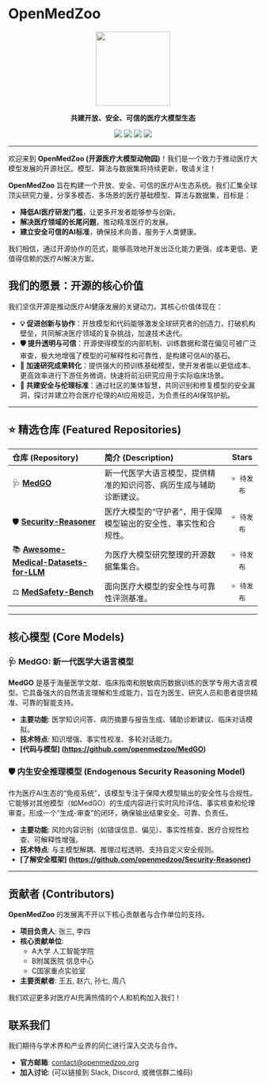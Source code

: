 # OpenMedZoo 

<p align="center">
  <img src="https://raw.githubusercontent.com/gist/your-username/your-gist-id/raw/your-image.svg" width="150"> <!-- 建议替换为您设计的Logo SVG -->
</p>

<p align="center">
  <strong>共建开放、安全、可信的医疗大模型生态</strong>
</p>

<p align="center">
    <a href="https://github.com/openmedzoo"><img src="https://img.shields.io/badge/模型-Models-blue.svg"></a>
    <a href="https://github.com/openmedzoo"><img src="https://img.shields.io/badge/数据集-Datasets-green.svg"></a>
    <a href="https://github.com/openmedzoo"><img src="https://img.shields.io/badge/许可证-Apache--2.0-red.svg"></a>
    <a href="mailto:contact@openmedzoo.org"><img src="https://img.shields.io/badge/联系我们-Contact%20Us-lightgrey.svg"></a>
</p>

---

欢迎来到 **OpenMedZoo (开源医疗大模型动物园)**！我们是一个致力于推动医疗大模型发展的开源社区。模型、算法与数据集将持续更新，敬请关注！

**OpenMedZoo** 旨在构建一个开放、安全、可信的医疗AI生态系统。我们汇集全球顶尖研究力量，分享多模态、多场景的医疗基础模型、算法与数据集，目标是：
- **降低AI医疗研发门槛**，让更多开发者能够参与创新。
- **解决医疗领域的长尾问题**，推动精准医疗的发展。
- **建立安全可信的AI标准**，确保技术向善，服务于人类健康。

我们相信，通过开源协作的范式，能够高效地开发出泛化能力更强、成本更低、更值得信赖的医疗AI解决方案。

## 我们的愿景：开源的核心价值

我们坚信开源是推动医疗AI健康发展的关键动力。其核心价值体现在：

*   **💡 促进创新与协作**：开放模型和代码能够激发全球研究者的创造力，打破机构壁垒，共同解决医疗领域的复杂挑战，加速技术迭代。
*   **🛡️ 提升透明与可信**：开源使得模型的内部机制、训练数据和潜在偏见可被广泛审查，极大地增强了模型的可解释性和可靠性，是构建可信AI的基石。
*   **🚀 加速研究成果转化**：提供强大的预训练基础模型，使开发者能以更低成本、更高效率进行下游任务微调，快速将前沿研究应用于实际临床场景。
*   **🤝 共建安全与伦理标准**：通过社区的集体智慧，共同识别和修复模型的安全漏洞，探讨并建立符合医疗伦理的AI应用规范，为负责任的AI保驾护航。

---

## ⭐ 精选仓库 (Featured Repositories)

| 仓库 (Repository) | 简介 (Description) | Stars |
| :--- | :--- | :---: |
| 🩺 **[MedGO](https://github.com/openmedzoo/MedGO)** | 新一代医学大语言模型，提供精准的知识问答、病历生成与辅助诊断建议。 | `⭐️ 待发布` |
| 🛡️ **[Security-Reasoner](https://github.com/openmedzoo/Security-Reasoner)** | 医疗大模型的“守护者”，用于保障模型输出的安全性、事实性和合规性。 | `⭐️ 待发布` |
| 📚 **[Awesome-Medical-Datasets-for-LLM](https://github.com/openmedzoo/Awesome-Medical-Datasets-for-LLM)** | 为医疗大模型研究整理的开源数据集集合。 | `⭐️ 待发布` |
| ⚖️ **[MedSafety-Bench](https://github.com/openmedzoo/MedSafety-Bench)** | 面向医疗大模型的安全性与可靠性评测基准。 | `⭐️ 待发布` |

---

## 核心模型 (Core Models)

### 🩺 MedGO: 新一代医学大语言模型

**MedGO** 是基于海量医学文献、临床指南和脱敏病历数据训练的医学专用大语言模型。它具备强大的自然语言理解和生成能力，旨在为医生、研究人员和患者提供精准、可靠的智能支持。

- **主要功能**: 医学知识问答、病历摘要与报告生成、辅助诊断建议、临床对话模拟。
- **技术特点**: 知识增强、事实性校准、多轮对话能力。
- **[代码与模型] (https://github.com/openmedzoo/MedGO)**

### 🛡️ 内生安全推理模型 (Endogenous Security Reasoning Model)

作为医疗AI生态的“免疫系统”，该模型专注于保障大模型输出的安全性与合规性。它能够对其他模型（如MedGO）的生成内容进行实时风险评估、事实核查和伦理审查，形成一个“生成-审查”的闭环，确保输出结果安全、可靠、负责任。

- **主要功能**: 风险内容识别（如错误信息、偏见）、事实性核查、医疗合规性检查、可解释性增强。
- **技术特点**: 与主模型解耦、推理过程透明、支持自定义安全规则。
- **[了解安全框架] (https://github.com/openmedzoo/Security-Reasoner)**

---

## 贡献者 (Contributors)

**OpenMedZoo** 的发展离不开以下核心贡献者与合作单位的支持。

*   **项目负责人**: 张三, 李四
*   **核心贡献单位**:
    *   A大学 人工智能学院
    *   B附属医院 信息中心
    *   C国家重点实验室
*   **主要贡献者**: 王五, 赵六, 孙七, 周八

我们欢迎更多对医疗AI充满热情的个人和机构加入我们！

## 联系我们

我们期待与学术界和产业界的同仁进行深入交流与合作。

*   **官方邮箱**: <contact@openmedzoo.org>
*   **加入讨论**: (可以链接到 Slack, Discord, 或微信群二维码)
